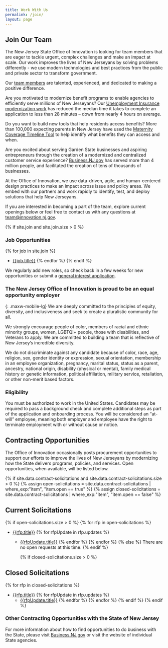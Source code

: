 ```yaml
---
title: Work With Us
permalink: /join/
layout: page
---
```


## Join Our Team

The New Jersey State Office of Innovation is looking for team members that are eager to tackle urgent, complex challenges and make an impact at scale. Our work improves the lives of New Jerseyans by solving problems differently - we use modern technologies and best practices from the public and private sector to transform government.

Our [team members](/about/team/our-team/) are talented, experienced, and dedicated to making a positive difference.

Are you motivated to modernize benefit programs to enable agencies to efficiently serve millions of New Jerseyans? Our [Unemployment Insurance modernization work](/projects/ui-application-redesign/) has reduced the median time it takes to complete an application to less than 28 minutes – down from nearly 4 hours on average.

Do you want to build new tools that help residents access benefits? More than 100,000 expecting parents in New Jersey have used the [Maternity Coverage Timeline Tool](/projects/maternity-coverage-tool/) to help identify what benefits they can access and when.

Are you excited about serving Garden State businesses and aspiring entrepreneurs through the creation of a modernized and centralized customer service experience? [Business.NJ.gov](/projects/business-nj-gov/) has served more than 4 million people, and facilitated the creation of tens of thousands of businesses.

At the Office of Innovation, we use data-driven, agile, and human-centered design practices to make an impact across issue and policy areas. We embed with our partners and work rapidly to identify, test, and deploy solutions that help New Jerseyans.

If you are interested in becoming a part of the team, explore current openings below or feel free to contact us with any questions at [team@innovation.nj.gov](mailto:team@innovation.nj.gov).

{% if site.join and site.join.size > 0 %}

### Job Opportunities

{% for job in site.join %}

- [{{job.title}}]({{job.url}})
  {% endfor %}
  {% endif %}

We regularly add new roles, so check back in a few weeks for new opportunities or submit a [general interest application](/join/general-interest/).

### The New Jersey Office of Innovation is proud to be an equal opportunity employer

{: .maxw-mobile-lg}
We are deeply committed to the principles of equity, diversity, and inclusiveness and seek to create a pluralistic community for all.

We strongly encourage people of color, members of racial and ethnic minority groups, women, LGBTQI+ people, those with disabilities, and Veterans to apply. We are committed to building a team that is reflective of New Jersey’s incredible diversity.

We do not discriminate against any candidate because of color, race, age, religion, sex, gender identity or expression, sexual orientation, membership in an employee organization, pregnancy, marital status, status as a parent, ancestry, national origin, disability (physical or mental), family medical history or genetic information, political affiliation, military service, retaliation, or other non-merit based factors.

### Eligibility

You must be authorized to work in the United States. Candidates may be required to pass a background check and complete additional steps as part of the application and onboarding process. You will be considered an “at-will” employee, meaning both employer and employee have the right to terminate employment with or without cause or notice.

## Contracting Opportunities

The Office of Innovation occasionally posts procurement opportunities to support our efforts to improve the lives of New Jerseyans by modernizing how the State delivers programs, policies, and services. Open opportunities, when available, will be listed below.

{% if site.data.contract-solicitations and site.data.contract-solicitations.size > 0 %}
{% assign open-solicitations = site.data.contract-solicitations | where_exp:"item", "item.open == true" %}
{% assign closed-solicitations = site.data.contract-solicitations | where_exp:"item", "item.open == false" %}

## Current Solicitations

{% if open-solicitations.size > 0 %}
{% for rfp in open-solicitations %}
- [{{rfp.title}}]({{rfp.url}})
  {% for rfpUpdate in rfp.updates %}
  - [{{rfpUpdate.title}}]({{rfpUpdate.url}})
  {% endfor %}
{% endfor %}
{% else %}
There are no open requests at this time.
{% endif %}

    {% if closed-solicitations.size > 0 %}

## Closed Solicitations

{% for rfp in closed-solicitations %}
- [{{rfp.title}}]({{rfp.url}})
  {% for rfpUpdate in rfp.updates %}
  - [{{rfpUpdate.title}}]({{rfpUpdate.url}})
    {% endfor %}
{% endfor %}
{% endif %}
{% endif %}

### Other Contracting Opportunities with the State of New Jersey

For more information about how to find opportunities to do business with the State, please visit [Business.NJ.gov](https://business.nj.gov/pages/government-contracting) or visit the website of individual State agencies.
